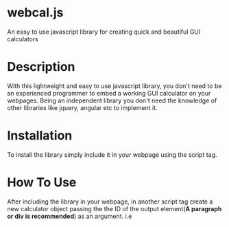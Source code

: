 # webcal.js

An easy to use javascript library for creating quick and beautiful GUI calculators
# Description

With this lightweight and easy to use javascript library, you don't need to be an experienced programmer to embed a working GUI calculator on your webpages.
Being an independent library you don't need the knowledge of other libraries like jquery, angular etc to implement it.
# Installation

To install the library simply include it in your webpage using the script tag.
**<script src="library url"></script>**
# How To Use

After including the library in your webpage, in another script tag create a new calculator object passing the the ID of the output element(**A paragraph or div is recommended**) as an argument. i.e

__<script>var Calc = new Calculator(output ID);<script>__

Then map the calculator object's methods to html elements. i.e

__\<button onclick="Calc.inputDigit('9')">9\</button>__

__\<button onclick="Calc.inputOperator('+')">+\</button>__

Check out the examples to see working demonstrations.

## Calculator controls
Below are the calculator object's methods.

- **Calculator.inputDigit(digit);**

   This method is used for inputting digit characters into the calculator.
 
   Allowed digits = ('0','1','2','3','4','5','6','7','8','9','.')
   
   **Note:** Digits must be inputted as single character strings.
   
- **Calculator.inputOperator(operator);**

   This method is used for inputting operator characters into the calculator.
 
   Standard operators = ('/','*','+','-','(',')')
   
   **Note:** Operators must be inputted as single character strings.
 
- **Calculator.del();**

  This method is used for deleting the last character entered into the calculator.
 
- **Calculator.clearScreen();**

  This method is used to clear all characters on the screen.
 
- **Calculator.evaluate();**
  
  This method evaluates the input and returns the output as either an error message or an answer.
  
# Contributors
  @Yogmemo
